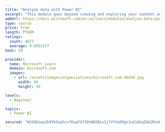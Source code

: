 ```yaml
---
title: "Analyze data with Power BI"
excerpt: "This module goes beyond viewing and exploring your content and explains how to interact with it by working with reports and dashboards to uncover and share new business insights."
webUrl: https://docs.microsoft.com/en-us/learn/modules/analyze-data-power-bi/
type: course
price: Free
length: PT60M
ratings:
  count: 4677
  average: 4.6953177
heat: 59

provider:
  name: Microsoft Learn
  domain: microsoft.com
  images:
    - url: /assets/images/organizations/microsoft.com-50x50.jpg
      width: 50
      height: 50

levels:
  - Beginner

topics:
  - Power BI

secured: "WJGGEoaqJk9YkSsphcxfEuqfGf1DtWD2BLoIj7Vf4a5RgxJuU1dkqZAG2RseW6dcar7tR7BAwONWbVK08O0/cqZZH+qQ7Ul22FzI54tTmBAot6I+4dgKuzTosDO6UDPnBZ1VPAer2na7FydfpS/ZaGv1g1hY0zYJp9ZGWTmH739Nt3gTdUUVW0cfJ5vJB4a6GjgWWJDGy7wzHYQYY9vHXD+yX9h9Y0EW0x76jKNKTQS8SmyqdLVlPoMM5xgIhblx4XcD1q6KLBExVz2WVqaqx4gD2lzWZC+CNeMdR/fO9dQ21s+qGIwMpS/htT9Wgu0ZDcXfB28vvWrPFnWQYo0T8Mo+Nr+ZAfuIr75zRog0NBHq+qoca3sbCQ5NlBi4g1yEW50hSpeluBLsKp4xqgiv287V/aKiGBWRolOnryY8O3Y=;G5VeNbE3pN+AYh0rTczebg=="
---
```


